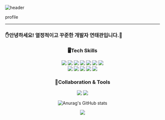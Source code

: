 ![header](https://capsule-render.vercel.app/api?type=rect&color=auto&height=150&section=header&text=XOGWAN&fontSize=90)


profile
<hr>
<h3>✋안녕하세요! 열정적이고 꾸준한 개발자 연태관입니다.🤚</h3>

<!--
**xogwan/xogwan** is a ✨ _special_ ✨ repository because its `README.md` (this file) appears on your GitHub profile.

Here are some ideas to get you started:

- 🔭 I’m currently working on ...
- 🌱 I’m currently learning ...
- 👯 I’m looking to collaborate on ...
- 🤔 I’m looking for help with ...
- 💬 Ask me about ...
- 📫 How to reach me: ...
- 😄 Pronouns: ...
- ⚡ Fun fact: ...
-->
<div align=center text-align=center>
<div>
 <h3>🖥️Tech Skills</h3>
 <img src="https://img.shields.io/badge/Java-007396?style=flat-square&logo=Java&logoColor=white"/>
 <img src="https://img.shields.io/badge/JavaScript-F7DF1E?style=flat-square&logo=JavaScript&logoColor=white"/>
 <img src="https://img.shields.io/badge/JQuery-0769AD?style=flat-square&logo=JQuery&logoColor=white"/>
 <img src="https://img.shields.io/badge/JSP-ff0000?style=flat-square&logo=JSP&logoColor=white"/>
 <img src="https://img.shields.io/badge/SpringBoot-6DB33F?style=flat&logo=SpringBoot&logoColor=white"/>
 <img src="https://img.shields.io/badge/HTML5-E34F26?style=flat&logo=HTML5&logoColor=white"/>
 <img src="https://img.shields.io/badge/CSS3-1572B6?style=flat&logo=CSS3&logoColor=white"/>
 </div>
 <div>
 <img src="https://img.shields.io/badge/MyBatis-000000?style=flat&logo=MyBatis&logoColor=white"/>
 <img src="https://img.shields.io/badge/JPA-000000?style=flat&logo=JPA&logoColor=white"/>
 <img src="https://img.shields.io/badge/Apache Tomcat-F8DC75?style=flat&logo=Apache Tomcat&logoColor=white"/>
 <img src="https://img.shields.io/badge/MySQL-4479A1?style=flat&logo=MySQL&logoColor=white"/>
 <img src="https://img.shields.io/badge/Oracle-F80000?style=flat&logo=Oracle&logoColor=white"/>
</div>
 
 <div>
  <h3>🙂Collaboration & Tools</h3>
  <img src="https://img.shields.io/badge/Slack-4A154B?style=flat&logo=Slack&logoColor=white"/>
  <img src="https://img.shields.io/badge/Discord-5865F2?style=flat&logo=Discord&logoColor=white"/>
  
  
</div>
 
 ![Anurag's GitHub stats](https://github-readme-stats.vercel.app/api?username=xogwan&show_icons=true&theme=radical)
 
 <div>
<a href="https://hits.seeyoufarm.com"><img src="https://hits.seeyoufarm.com/api/count/incr/badge.svg?url=https%3A%2F%2Fgithub.com%2Fxogwan&count_bg=%2379C83D&title_bg=%23555555&icon=&icon_color=%23E7E7E7&title=hits&edge_flat=false"/></a>
 </div>
 
 
 </div>
